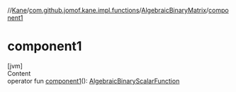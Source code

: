 //[Kane](../../index.md)/[com.github.jomof.kane.impl.functions](../index.md)/[AlgebraicBinaryMatrix](index.md)/[component1](component1.md)



# component1  
[jvm]  
Content  
operator fun [component1](component1.md)(): [AlgebraicBinaryScalarFunction](../-algebraic-binary-scalar-function/index.md)  



